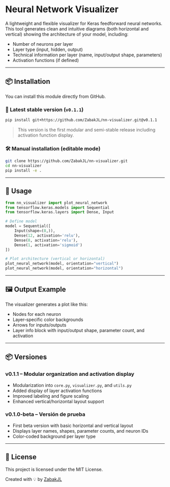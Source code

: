 # Neural Network Visualizer

A lightweight and flexible visualizer for Keras feedforward neural networks. This tool generates clean and intuitive diagrams (both horizontal and vertical) showing the architecture of your model, including:

- Number of neurons per layer
- Layer type (input, hidden, output)
- Technical information per layer (name, input/output shape, parameters)
- Activation functions (if defined)

---

## 📦 Installation

You can install this module directly from GitHub.

### 🔖 Latest stable version (`v0.1.1`)

```bash
pip install git+https://github.com/ZabakJL/nn-visualizer.git@v0.1.1
```

> This version is the first modular and semi-stable release including activation function display.

### 🛠 Manual installation (editable mode)

```bash
git clone https://github.com/ZabakJL/nn-visualizer.git
cd nn-visualizer
pip install -e .
```

---

## 🚀 Usage

```python
from nn_visualizer import plot_neural_network
from tensorflow.keras.models import Sequential
from tensorflow.keras.layers import Dense, Input

# Define model
model = Sequential([
    Input(shape=(8,)),
    Dense(12, activation='relu'),
    Dense(8, activation='relu'),
    Dense(1, activation='sigmoid')
])

# Plot architecture (vertical or horizontal)
plot_neural_network(model, orientation="vertical")
plot_neural_network(model, orientation="horizontal")
```

---

## 🖼️ Output Example

The visualizer generates a plot like this:

- Nodes for each neuron
- Layer-specific color backgrounds
- Arrows for inputs/outputs
- Layer info block with input/output shape, parameter count, and activation

---

## 📦 Versiones

### v0.1.1 – Modular organization and activation display

- Modularization into `core.py`, `visualizer.py`, and `utils.py`
- Added display of layer activation functions
- Improved labeling and figure scaling
- Enhanced vertical/horizontal layout support

### v0.1.0-beta – Versión de prueba

- First beta version with basic horizontal and vertical layout
- Displays layer names, shapes, parameter counts, and neuron IDs
- Color-coded background per layer type

---

## 📄 License

This project is licensed under the MIT License.

Created with 💡 by [ZabakJL](https://github.com/ZabakJL)
